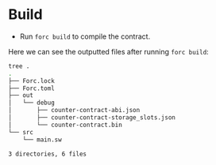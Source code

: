 # Build

- Run `forc build` to compile the contract.

Here we can see the outputted files after running `forc build`:

```bash
tree .
.
├── Forc.lock
├── Forc.toml
├── out
│   └── debug
│       ├── counter-contract-abi.json
│       ├── counter-contract-storage_slots.json
│       └── counter-contract.bin
└── src
    └── main.sw

3 directories, 6 files
```
